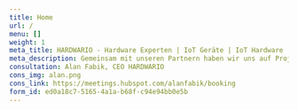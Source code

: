 ```yaml
---
title: Home 
url: / 
menu: [] 
weight: 1 
meta_title: HARDWARIO - Hardware Experten | IoT Geräte | IoT Hardware 
meta_description: Gemeinsam mit unseren Partnern haben wir uns auf Projekte für das Internet der Dinge und Geräte mit sehr geringem Stromverbrauch spezialisiert. 
consultation: Alan Fabik, CEO HARDWARIO 
cons_img: alan.png 
cons_link: https://meetings.hubspot.com/alanfabik/booking 
form_id: ed0a18c7-5165-4a1a-b68f-c94e94bb0e5b
---
```

